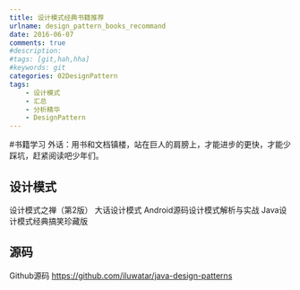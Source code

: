 ```yaml
---
title: 设计模式经典书籍推荐
urlname: design_pattern_books_recommand
date: 2016-06-07
comments: true
#description: 
#tags: [git,hah,hha]
#keywords: git
categories: 02DesignPattern
tags:
    - 设计模式
    - 汇总
    - 分析精华
    - DesignPattern
---
```


#书籍学习
外话：用书和文档镇楼，站在巨人的肩膀上，才能进步的更快，才能少踩坑，赶紧阅读吧少年们。

## 设计模式
设计模式之禅（第2版） 
大话设计模式
Android源码设计模式解析与实战 
Java设计模式经典搞笑珍藏版

## 源码
Github源码
https://github.com/iluwatar/java-design-patterns
